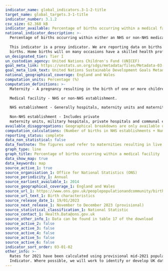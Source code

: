 ```yaml
---
indicator_name: global_indicators.3-1-2-title
target_name: global_targets.3-1-title
indicator_number: 3.1.2
csv_size: 62.368 kB
indicator_available: Percentage of births occurring within a medical facility
national_indicator_description: >-
  Percentage of births occurring within either an NHS or non-NHS medical facility, by age of mother and number of previous live born children.  
    
  This indicator is a proxy indicator. We are reporting data on births occurring within medical facilities and have not included home
  births. Home births will on many occasions have a skilled health professional present. There will be some home births which occur without a midwife but an ambulance is sent, arriving just before or soon after the birth.
un_designated_tier: Tier I
un_custodian_agency: United Nations Children's Fund (UNICEF)
goal_meta_link: https://unstats.un.org/sdgs/metadata/files/Metadata-03-01-02.pdf
goal_meta_link_text: United Nations Sustainable Development Goals Metadata (PDF 374 KB)
national_geographical_coverage: England and Wales
computation_units: Percentage (%)
computation_definitions: >-
  Maternity - A pregnancy resulting in the birth of one or more children, including stillbirths. 
    
  Medical facility - NHS or non-NHS establishment.  
    
  NHS establishment - Generally hospitals, maternity units and maternity wings.  
    
  Non-NHS establishment - Includes private
  maternity units, military hospitals, private hospitals and communal establishments.
available_disaggregations: Geographical breakdowns are only available up to and including 2016. These statistics were discontinued in 2017.
computation_calculations: (Number of births in NHS establishments + Number of births in non-NHS establishments) / Total number of births * 100
reporting_status: complete
data_non_statistical: false
data_footnote: The figures used refer to maternities resulting in live births and/or stillbirths.
graph_type: line
graph_title: Percentage of births occurring within a medical facility
data_show_map: true
data_keywords: map
source_active_1: true
source_organisation_1: Office for National Statistics (ONS)
source_periodicity_1: Annual
source_earliest_available_1: 2014
source_geographical_coverage_1: England and Wales
source_url_1: https://www.ons.gov.uk/peoplepopulationandcommunity/birthsdeathsandmarriages/livebirths/datasets/birthcharacteristicsinenglandandwales
source_url_text_1: Birth characteristics
source_release_date_1: 19/01/2023
source_next_release_1: November to December 2023 (provisional)
source_statistical_classification_1: National Statistic
source_contact_1: Health.Data@ons.gov.uk
source_other_info_1: Data can be found in table 17 of the download
source_active_2: false
source_active_3: false
source_active_4: false
source_active_5: false
source_active_6: false
indicator_sort_order: 03-01-02
other_info: >-
  Rates for 2021 have been calculated using provisional mid-2021 population estimates. Rates for all years will be revised in the next release when updated mid-year population estimates (based on the 2021 Census) are available. This indicator is being used as an approximation of the UN SDG
  Indicator. Where possible, we will work to identify or develop UK data to meet the global indicator specification. This indicator has been identified in collaboration with topic experts.
---
```

